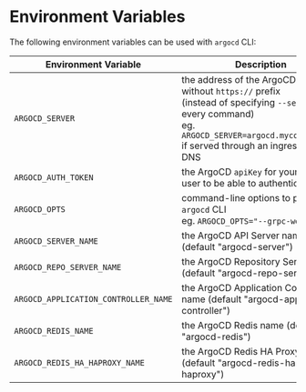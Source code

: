 # Environment Variables

The following environment variables can be used with `argocd` CLI:

| Environment Variable | Description |
| --- | --- |
| `ARGOCD_SERVER` | the address of the ArgoCD server without `https://` prefix <br> (instead of specifying `--server` for every command) <br> eg. `ARGOCD_SERVER=argocd.mycompany.com` if served through an ingress with DNS |
| `ARGOCD_AUTH_TOKEN` | the ArgoCD `apiKey` for your ArgoCD user to be able to authenticate |
| `ARGOCD_OPTS` | command-line options to pass to `argocd` CLI <br> eg. `ARGOCD_OPTS="--grpc-web"` |
| `ARGOCD_SERVER_NAME` | the ArgoCD API Server name (default "argocd-server") |
| `ARGOCD_REPO_SERVER_NAME` | the ArgoCD Repository Server name (default "argocd-repo-server") |
| `ARGOCD_APPLICATION_CONTROLLER_NAME` | the ArgoCD Application Controller name (default "argocd-application-controller") |
| `ARGOCD_REDIS_NAME` | the ArgoCD Redis name (default "argocd-redis") |
| `ARGOCD_REDIS_HA_HAPROXY_NAME` | the ArgoCD Redis HA Proxy name (default "argocd-redis-ha-haproxy") |